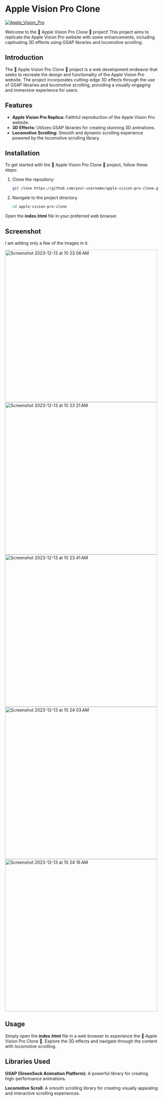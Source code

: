# Apple Vision Pro Clone 
[![Apple_Vision_Pro](https://cdn3.emoji.gg/emojis/8894-apple-vision-pro.png)](https://emoji.gg/emoji/8894-apple-vision-pro)

Welcome to the 🍏 Apple Vision Pro Clone 🚀 project! This project aims to replicate the Apple Vision Pro website with some enhancements, including captivating 3D effects using GSAP libraries and locomotive scrolling.

## Introduction

The 🍏 Apple Vision Pro Clone 🚀 project is a web development endeavor that seeks to recreate the design and functionality of the Apple Vision Pro website. The project incorporates cutting-edge 3D effects through the use of GSAP libraries and locomotive scrolling, providing a visually engaging and immersive experience for users.

## Features

- **Apple Vision Pro Replica:** Faithful reproduction of the Apple Vision Pro website.
- **3D Effects:** Utilizes GSAP libraries for creating stunning 3D animations.
- **Locomotive Scrolling:** Smooth and dynamic scrolling experience powered by the locomotive scrolling library.

## Installation

To get started with the 🍏 Apple Vision Pro Clone 🚀 project, follow these steps:

1. Clone the repository:

   ```bash
   git clone https://github.com/your-username/apple-vision-pro-clone.git

2. Navigate to the project directory
    
    ```bash
    cd apple-vision-pro-clone

Open the **index.html** file in your preferred web browser.

## Screenshot
I am adding only a few of the images in it.


<img width="500" alt="Screenshot 2023-12-13 at 10 23 06 AM" src="https://github.com/sahilsingh12221802/Apple-Vision-Pro-Clone/assets/114878612/53b65d3f-87e2-4804-9ee3-1d53dd093c74">
<img width="500" alt="Screenshot 2023-12-13 at 10 23 21 AM" src="https://github.com/sahilsingh12221802/Apple-Vision-Pro-Clone/assets/114878612/651f4d2b-7876-45d5-9a93-80d089ebcfd6">
<img width="500" alt="Screenshot 2023-12-13 at 10 23 41 AM" src="https://github.com/sahilsingh12221802/Apple-Vision-Pro-Clone/assets/114878612/683bac3f-7927-4ee5-8440-59f6f997dea9">
<img width="500" alt="Screenshot 2023-12-13 at 10 24 03 AM" src="https://github.com/sahilsingh12221802/Apple-Vision-Pro-Clone/assets/114878612/acc79646-90b0-48aa-ab5e-66aa800ca0c7">
<img width="500" alt="Screenshot 2023-12-13 at 10 24 16 AM" src="https://github.com/sahilsingh12221802/Apple-Vision-Pro-Clone/assets/114878612/58f357eb-20af-4a6d-bf4b-71b5c7d48bfe">



## Usage
Simply open the **index.html** file in a web browser to experience the 🍏 Apple Vision Pro Clone 🚀. Explore the 3D effects and navigate through the content with locomotive scrolling.

## Libraries Used
**GSAP (GreenSock Animation Platform):** A powerful library for creating high-performance animations.

**Locomotive Scroll:** A smooth scrolling library for creating visually appealing and interactive scrolling experiences.


